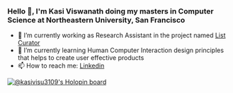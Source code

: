 ### Hello 👋, I'm Kasi Viswanath doing my masters in Computer Science at Northeastern University, San Francisco

- 🔭 I’m currently working as Research Assistant in the project named [List Curator](https://observablehq.com/@kasivisu4/list-curator-home-page?collection=@kasivisu4/list_curator)
- 🌱 I’m currently learning Human Computer Interaction design principles that helps to create user effective products
- 📫 How to reach me: [Linkedin](https://www.linkedin.com/in/kasivisu4/)

[![@kasivisu3109's Holopin board](https://holopin.io/api/user/board?user=kasivisu3109)](https://holopin.io/@kasivisu3109)


<!--
**kasivisu4/kasivisu4** is a ✨ _special_ ✨ repository because its `README.md` (this file) appears on your GitHub profile.

Here are some ideas to get you started:

- 🔭 I’m currently working on ...
- 🌱 I’m currently learning ...
- 👯 I’m looking to collaborate on ...
- 🤔 I’m looking for help with ...
- 💬 Ask me about ...
- 📫 How to reach me: ...
- 😄 Pronouns: ...
- ⚡ Fun fact: ...
-->
